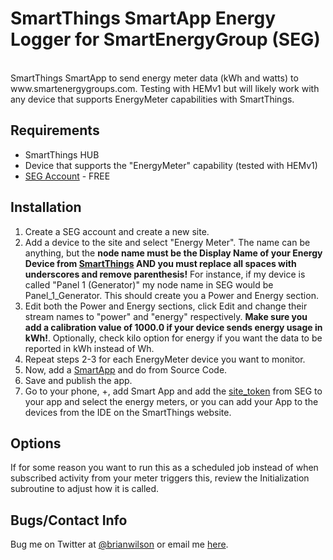 SmartThings SmartApp Energy Logger for SmartEnergyGroup (SEG)
=======
<br>
SmartThings SmartApp to send energy meter data (kWh and watts) to
www.smartenergygroups.com.  Testing with HEMv1 but will likely work with any
device that supports EnergyMeter capabilities with SmartThings.

Requirements
------------
- SmartThings HUB
- Device that supports the "EnergyMeter" capability (tested with HEMv1)
- [SEG Account](https://smartenergygroups.com/) - FREE

Installation
--------------------
1. Create a SEG account and create a new site.
2. Add a device to the site and select "Energy Meter". The name can be
anything, but the <b>node name must be the Display Name of your Energy Device
from [SmartThings](https://graph.api.smartthings.com/device/list) AND you must
replace all spaces with underscores and remove parenthesis!</b> For instance, if my device is
called "Panel 1 (Generator)" my node name in SEG would be Panel_1_Generator.
This should create you a Power and Energy section.
3. Edit both the Power and Energy sections, click Edit and change their stream
names to "power" and "energy" respectively. <b>Make sure you add a calibration
value of 1000.0 if your device sends energy usage in kWh!</b>.  Optionally, check kilo option
for energy if you want the data to be reported in kWh instead of Wh.
4. Repeat steps 2-3 for each EnergyMeter device you want to monitor.
5. Now, add a [SmartApp](https://graph.api.smartthings.com/ide/apps) and do from Source Code.  
6. Save and publish the app. 
7. Go to your phone, +, add Smart App and add the
[site_token](https://smartenergygroups.com/my_things/show_keys) from SEG to
your app and select the energy meters, or you can add your App to the devices
from the IDE on the SmartThings website.  

Options
-----------------
If for some reason you want to run this as a scheduled job instead of when
subscribed activity from your meter triggers this, review the Initialization
subroutine to adjust how it is called.

Bugs/Contact Info
-----------------
Bug me on Twitter at [@brianwilson](http://twitter.com/brianwilson) or email me [here](http://cronological.com/comment.php?ref=bubba).


